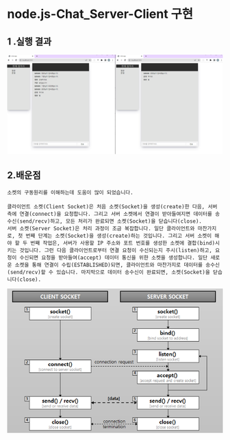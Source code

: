 # node.js-Chat_Server-Client 구현



## 1 .실행 결과



![image-20220616211125957](README.assets/image-20220616211125957.png)





## 2.배운점

```
소켓의 구동원리를 이해하는데 도움이 많이 되었습니다.

클라이언트 소켓(Client Socket)은 처음 소켓(Socket)을 생성(create)한 다음, 서버 측에 연결(connect)을 요청합니다. 그리고 서버 소켓에서 연결이 받아들여지면 데이터를 송수신(send/recv)하고, 모든 처리가 완료되면 소켓(Socket)을 닫습니다(close).
서버 소켓(Server Socket)은 처리 과정이 조금 복잡합니다. 일단 클라이언트와 마찬가지로, 첫 번째 단계는 소켓(Socket)을 생성(create)하는 것입니다. 그리고 서버 소켓이 해야 할 두 번째 작업은, 서버가 사용할 IP 주소와 포트 번호를 생성한 소켓에 결합(bind)시키는 것입니다. 그런 다음 클라이언트로부터 연결 요청이 수신되는지 주시(listen)하고, 요청이 수신되면 요청을 받아들여(accept) 데이터 통신을 위한 소켓을 생성합니다. 일단 새로운 소켓을 통해 연결이 수립(ESTABLISHED)되면, 클라이언트와 마찬가지로 데이터를 송수신(send/recv)할 수 있습니다. 마지막으로 데이터 송수신이 완료되면, 소켓(Socket)을 닫습니다(close).
```

![image-20220616155736769](README.assets/image-20220616155736769.png)

